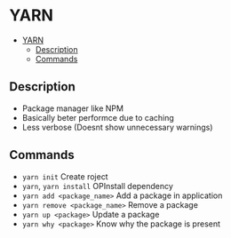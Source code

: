 # YARN

- [YARN](#yarn)
  - [Description](#description)
  - [Commands](#commands)

## Description

- Package manager like NPM
- Basically beter performce due to caching
- Less verbose (Doesnt show unnecessary warnings)

## Commands

- `yarn init` Create roject
- `yarn`, `yarn install` OPInstall dependency
- `yarn add <package_name>` Add a package in application
- `yarn remove <package_name>`  Remove a package
- `yarn up <package>` Update a package
- `yarn why <package>` Know why the package is present
